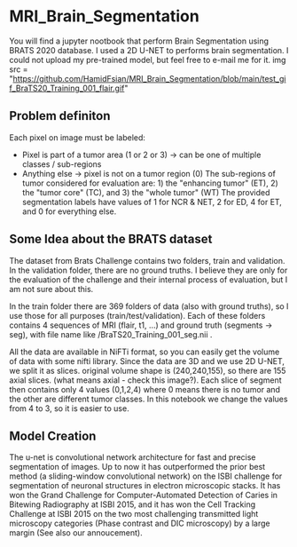 # MRI_Brain_Segmentation
You will find a jupyter nootbook that perform Brain Segmentation using BRATS 2020 database.
I used a 2D U-NET to performs brain segmentation. 
I could not upload my pre-trained model, but feel free to e-mail me for it.
 img src = "https://github.com/HamidFsian/MRI_Brain_Segmentation/blob/main/test_gif_BraTS20_Training_001_flair.gif"


## Problem definiton
Each pixel on image must be labeled:
 - Pixel is part of a tumor area (1 or 2 or 3) -> can be one of multiple classes / sub-regions
 - Anything else -> pixel is not on a tumor region (0)
 The sub-regions of tumor considered for evaluation are: 1) the "enhancing tumor" (ET), 2) the "tumor core" (TC), and 3) the "whole tumor" (WT) The provided segmentation labels have values of 1 for NCR & NET, 2 for ED, 4 for ET, and 0 for everything else.
 ## Some Idea about the BRATS dataset
The dataset from Brats Challenge contains two folders, train and validation. In the validation folder, there are no ground truths. I believe they are only for the evaluation of the challenge and their internal process of evaluation, but I am not sure about this.

In the train folder there are 369 folders of data (also with ground truths), so I use those for all purposes (train/test/validation). Each of these folders contains 4 sequences of MRI (flair, t1, …) and ground truth (segments -> seg), with file name like /BraTS20_Training_001_seg.nii .

All the data are available in NiFTi format, so you can easily get the volume of data with some nifti library. Since the data are 3D and we use 2D U-NET, we split it as slices. original volume shape is (240,240,155), so there are 155 axial slices. (what means axial - check this image?). Each slice of segment then contains only 4 values (0,1,2,4) where 0 means there is no tumor and the other are different tumor classes. In this notebook we change the values from 4 to 3, so it is easier to use.

## Model Creation 
The u-net is convolutional network architecture for fast and precise segmentation of images. Up to now it has outperformed the prior best method (a sliding-window convolutional network) on the ISBI challenge for segmentation of neuronal structures in electron microscopic stacks. It has won the Grand Challenge for Computer-Automated Detection of Caries in Bitewing Radiography at ISBI 2015, and it has won the Cell Tracking Challenge at ISBI 2015 on the two most challenging transmitted light microscopy categories (Phase contrast and DIC microscopy) by a large margin (See also our annoucement).
